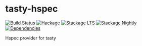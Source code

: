 # tasty-hspec

[![Build Status](https://travis-ci.org/mitchellwrosen/tasty-hspec.svg?branch=master)](https://travis-ci.org/mitchellwrosen/tasty-hspec)
[![Hackage](https://img.shields.io/hackage/v/tasty-hspec.svg)](https://hackage.haskell.org/package/tasty-hspec)
[![Stackage LTS](https://stackage.org/package/tasty-hspec/badge/lts)](https://www.stackage.org/lts/package/tasty-hspec)
[![Stackage Nightly](https://stackage.org/package/tasty-hspec/badge/nightly)](https://www.stackage.org/nightly/package/tasty-hspec)
[![Dependencies](https://img.shields.io/hackage-deps/v/tasty-hspec)](https://packdeps.haskellers.com/reverse/tasty-hspec)

Hspec provider for tasty
